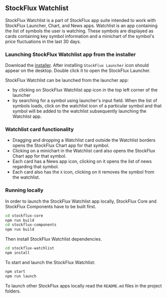 ## StockFlux Watchlist

StockFlux Watchlist is a part of StockFlux app suite intended to work with StockFlux Launcher, Chart, and News apps.
Watchlist is an app containing the list of symbols the user is watching. These symbols are displayed as cards containing key symbol information and a minichart of the symbol's price fluctuations in the last 30 days.

### Launching StockFlux Watchlist app from the installer

Download the [installer](https://install.openfin.co/download/?os=win&config=https%3A%2F%2Fd2v92tgq94yxaa.cloudfront.net%2Fapi%2Fapps%2Fv1%2Fstockflux-launcher%2Fapp.json&fileName=stockflux-installer&unzipped=true). After installing `StockFlux Launcher` icon should appear on the desktop. Double click it to open the StockFlux Launcher.

StockFlux Watchlist can be launched from the launcher app:

- by clicking on StockFlux Watchlist app icon in the top left corner of the launcher
- by searching for a symbol using launcher's input field. When the list of symbols loads, click on the watchlist icon of a particular symbol and that symbol will be added to the watchlist subsequently launching the Watchlist app.

### Watchlist card functionality

- Dragging and dropping a Watchlist card outside the Watchlist borders opens the StockFlux Chart app for that symbol.
- Clicking on a minichart in the Watchlist card also opens the StockFlux Chart app for that symbol.
- Each card has a News app icon, clicking on it opens the list of news regarding that symbol.
- Each card also has the `X` icon, clicking on it removes the symbol from the watchlist.

### Running locally

In order to launch the StockFlux Watchlist app locally, StockFlux Core and StockFlux Components have to be built first.

```bash
cd stockflux-core
npm run build
cd stockflux-components
npm run build
```

Then install StockFlux Watchlist dependencies.

```bash
cd stockflux-watchlist
npm install
```

To start and launch the StockFlux Watchlist:

```bash
npm start
npm run launch
```

To launch other StockFlux apps locally read the `README.md` files in the project folders.
